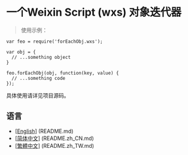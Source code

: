 # 一个Weixin Script (wxs) 对象迭代器

> 使用示例：
``` shell
var feo = require('forEachObj.wxs');

var obj = {
  // ...something object
}

feo.forEachObj(obj, function(key, value) {
  // ...something code
});
```
具体使用请详见项目源码。

## 语言
- <a href="README.md">[English]</a> (README.md)
- <a href="README.zh_CN.md">[简体中文]</a> (README.zh_CN.md)
- <a href="README.zh_TW.md">[繁體中文]</a> (README.zh_TW.md)
